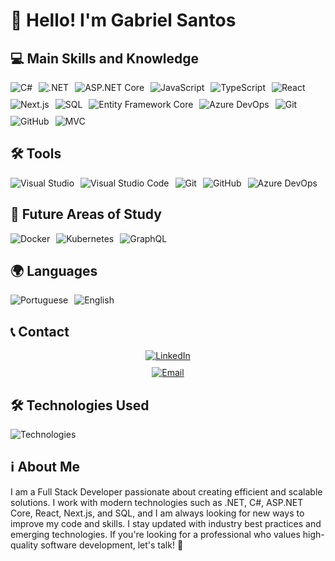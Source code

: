 # 👋 Hello! I'm Gabriel Santos

## 💻 Main Skills and Knowledge

<div style="display: flex; flex-wrap: wrap; gap: 10px;">
  <img align="center" alt="C#" src="https://img.shields.io/badge/C%23-007396?style=for-the-badge&logo=csharp&logoColor=white"/>
  <img align="center" alt=".NET" src="https://img.shields.io/badge/.NET-512BD4?style=for-the-badge&logo=.net&logoColor=white"/>
  <img align="center" alt="ASP.NET Core" src="https://img.shields.io/badge/ASP.NET_Core-512BD4?style=for-the-badge&logo=dotnet&logoColor=white"/>
  <img align="center" alt="JavaScript" src="https://img.shields.io/badge/JavaScript-F7DF1E?style=for-the-badge&logo=javascript&logoColor=black"/>
  <img align="center" alt="TypeScript" src="https://img.shields.io/badge/TypeScript-007ACC?style=for-the-badge&logo=typescript&logoColor=white"/>
  <img align="center" alt="React" src="https://img.shields.io/badge/React-61DAFB?style=for-the-badge&logo=react&logoColor=black"/>
  <img align="center" alt="Next.js" src="https://img.shields.io/badge/Next.js-000000?style=for-the-badge&logo=nextdotjs&logoColor=white"/>
  <img align="center" alt="SQL" src="https://img.shields.io/badge/SQL-4479A1?style=for-the-badge&logo=sql&logoColor=white"/>
  <img align="center" alt="Entity Framework Core" src="https://img.shields.io/badge/Entity_Framework_Core-86B8E0?style=for-the-badge&logo=entity-framework&logoColor=black"/>
  <img align="center" alt="Azure DevOps" src="https://img.shields.io/badge/Azure_DevOps-0078D4?style=for-the-badge&logo=azuredevops&logoColor=white"/>
  <img align="center" alt="Git" src="https://img.shields.io/badge/Git-F05032?style=for-the-badge&logo=git&logoColor=white"/>
  <img align="center" alt="GitHub" src="https://img.shields.io/badge/GitHub-181717?style=for-the-badge&logo=github&logoColor=white"/>
  <img align="center" alt="MVC" src="https://img.shields.io/badge/MVC-8A8A8A?style=for-the-badge&logo=dotnet&logoColor=white"/>
</div>

## 🛠 Tools

<div style="display: flex; flex-wrap: wrap; gap: 10px;">
  <img align="center" alt="Visual Studio" src="https://img.shields.io/badge/Visual_Studio-5C2D91?style=for-the-badge&logo=visualstudio&logoColor=white"/>
  <img align="center" alt="Visual Studio Code" src="https://img.shields.io/badge/Visual_Studio_Code-007ACC?style=for-the-badge&logo=visual-studio-code&logoColor=white"/>
  <img align="center" alt="Git" src="https://img.shields.io/badge/Git-F05032?style=for-the-badge&logo=git&logoColor=white"/>
  <img align="center" alt="GitHub" src="https://img.shields.io/badge/GitHub-181717?style=for-the-badge&logo=github&logoColor=white"/>
  <img align="center" alt="Azure DevOps" src="https://img.shields.io/badge/Azure_DevOps-0078D4?style=for-the-badge&logo=azuredevops&logoColor=white"/>
</div>

## 🚀 Future Areas of Study

<div style="display: flex; flex-wrap: wrap; gap: 10px;">
  <img align="center" alt="Docker" src="https://img.shields.io/badge/Docker-2496ED?style=for-the-badge&logo=docker&logoColor=white"/>
  <img align="center" alt="Kubernetes" src="https://img.shields.io/badge/Kubernetes-326CE5?style=for-the-badge&logo=kubernetes&logoColor=white"/>
  <img align="center" alt="GraphQL" src="https://img.shields.io/badge/GraphQL-E10098?style=for-the-badge&logo=graphql&logoColor=white"/>
</div>

## 🌍 Languages

<div style="display: flex; flex-wrap: wrap; gap: 10px;">
  <img align="center" alt="Portuguese" src="https://img.shields.io/badge/Portugu%C3%AAs-0078D4?style=for-the-badge&logo=language&logoColor=white"/>
  <img align="center" alt="English" src="https://img.shields.io/badge/English-1E90FF?style=for-the-badge&logo=language&logoColor=white"/>
</div>

## 📞 Contact

<div style="display: flex; flex-direction: column; gap: 10px; align-items: center;">
  <a href="https://www.linkedin.com/in/gabriel-josé-dos-santos" target="_blank">
    <img align="center" alt="LinkedIn" src="https://img.shields.io/badge/LinkedIn-0A66C2?style=for-the-badge&logo=linkedin&logoColor=white"/>
  </a>
  <a href="devgtrue@gmail.com">
    <img align="center" alt="Email" src="https://img.shields.io/badge/Email-EA4335?style=for-the-badge&logo=gmail&logoColor=white"/>
  </a>
</div>

## 🛠 Technologies Used

![Technologies](https://github-readme-stats.vercel.app/api/top-langs/?username=bieltrue95&size_weight=0.5&count_weight=0.5&layout=compact&theme=dark)


## ℹ️ About Me

I am a Full Stack Developer passionate about creating efficient and scalable solutions. I work with modern technologies such as .NET, C#, ASP.NET Core, React, Next.js, and SQL, and I am always looking for new ways to improve my code and skills. I stay updated with industry best practices and emerging technologies. If you're looking for a professional who values high-quality software development, let's talk! 🚀
